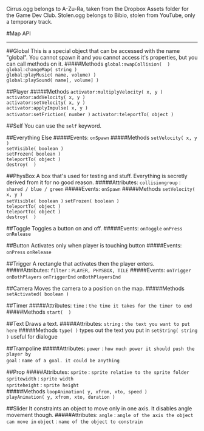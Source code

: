 Cirrus.ogg belongs to A-Zu-Ra, taken from the Dropbox Assets folder for the Game Dev Club.
Stolen.ogg belongs to Bibio, stolen from YouTube, only a temporary track.


#Map API

---
##Global
This is a special object that can be accessed with the name "global". You cannot spawn it and you cannot access it's properties, but you can call methods on it.
#####Methods
`global:swapCollision(  )`  
`global:changeMap( string )`  
`global:playMusic( name, volume) )`  
`global:playSound( name[, volume] )`

##Player
#####Methods
`activator:multiplyVelocity( x, y )`  
`activator:addVelocity( x, y )`  
`activator:setVelocity( x, y )`  
`activator:applyImpulse( x, y )`  
`activator:setFriction( number )` 
`activator:teleportTo( object )`  

##Self
You can use the `self` keyword.

##Everything Else
#####Events:
`onSpawn`
#####Methods
`setVelocity( x, y )`  
`setVisible( boolean )`  
`setFrozen( boolean )`  
`teleportTo( object )`  
`destroy(  )`

##PhysBox
A box that's used for testing and stuff.
Everything is secretly derived from it for no good reason.
#####Attributes:
`collisiongroup` : `shared / blue / green`
#####Events:
`onSpawn`
#####Methods
`setVelocity( x, y )`  
`setVisible( boolean )`
`setFrozen( boolean )`  
`teleportTo( object )`  
`teleportTo( object )`  
`destroy(  )`

##Toggle
Toggles a button on and off.
#####Events:
`onToggle`
`onPress`
`onRelease`

##Button
Activates only when player is touching button
#####Events:
`onPress`
`onRelease`

##Trigger
A rectangle that activates then the player enters.
#####Attributes:
`filter` : `PLAYER, PHYSBOX, TILE`
#####Events:
`onTrigger`
`onBothPlayers`
`onTriggerEnd`
`onBothPlayersEnd`

##Camera
Moves the camera to a position on the map.
#####Methods
`setActivated( boolean )`

##Timer
#####Attributes:
`time` : `the time it takes for the timer to end`
#####Methods
`start(  )`

##Text
Draws a text.
#####Attributes:
`string` : `the text you want to put here`
#####Methods
`type( )` types out the text you put in
`setString( string )` useful for dialogue

##Trampoline
#####Attributes:
`power` : `how much power it should push the player by`  
`goal` : `name of a goal. it could be anything`  

##Prop
#####Attributes:
`sprite` : `sprite relative to the sprite folder`   
`spritewidth` : `sprite width`  
`spriteheight` : `sprite height`  
#####Methods
`loopAnimation( y, xfrom, xto, speed )`  
`playAnimation( y, xfrom, xto, duration )`

##Slider
It constraints an object to move only in one axis.
It disables angle movement though.
#####Attributes:
`angle` : `angle of the axis the object can move in`
`object` : `name of the object to constrain`